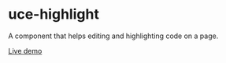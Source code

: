 # uce-highlight

A component that helps editing and highlighting code on a page.

[Live demo](https://webreflection.github.io/uce-highlight/test/)
